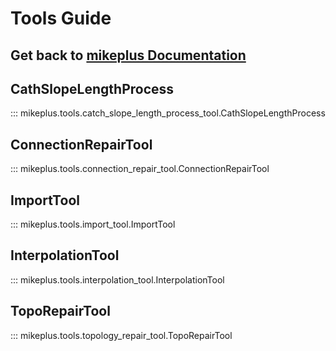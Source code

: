 # Tools Guide

## Get back to [mikeplus Documentation](index.md#tools)

## CathSlopeLengthProcess
::: mikeplus.tools.catch_slope_length_process_tool.CathSlopeLengthProcess


## ConnectionRepairTool
::: mikeplus.tools.connection_repair_tool.ConnectionRepairTool


## ImportTool
::: mikeplus.tools.import_tool.ImportTool


## InterpolationTool
::: mikeplus.tools.interpolation_tool.InterpolationTool


## TopoRepairTool
::: mikeplus.tools.topology_repair_tool.TopoRepairTool